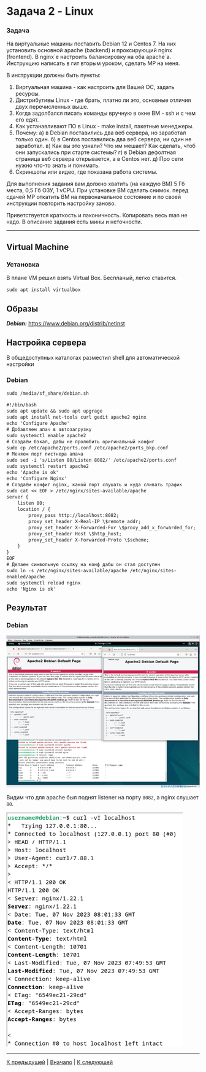 # Задача 2 - Linux

### Задача

На виртуальные машины поставить Debian 12 и Centos 7. На них установить основной apache (backend) и проксирующий nginx 
(frontend). В nginx\`е настроить балансировку на оба apache`а. Инструкцию написать в гит вторым уроком, сделать МР на 
меня.

В инструкции должны быть пункты:
1) Виртуальная машина - как настроить для Вашей ОС, задать ресурсы.
2) Дистрибутивы Linux - где брать, платно ли это, основные отличия двух перечисленных выше.
3) Когда задолбался писать команды вручную в окне ВМ - ssh и с чем его едят.
4) Как устанавливают ПО в Linux - make install, пакетные менеджеры.
5) Почему:
   а) в Debian поставились два веб сервера, но заработал только один.
   б) в Centos поставились два веб сервера, ни один не заработал.
   в) Как вы это узнали? Что им мешает? Как сделать, чтоб они запускались при старте системы?
   г) в Debian дефолтная страница веб сервера открывается, а в Centos нет.
   д) Про сети нужно что-то знать и понимать.
6) Скриншоты или видео, где показана работа системы.

Для выполнения задания вам должно хватить (на каждую ВМ) 5 Гб места, 0,5 Гб ОЗУ, 1 vCPU. При установке ВМ сделать 
снимок. перед сдачей МР откатить ВМ на первоначальное состояние и по своей инструкции повторить настройку заново.

Приветствуется краткость и лаконичность. Копировать весь man не надо. В описание задания есть мины и неточности.

---

## Virtual Machine

### Установка

В плане VM решил взять Virtual Box. Беспланый, легко ставится.

```shell
sudo apt install virtualbox
```

## Образы
***Debian:*** https://www.debian.org/distrib/netinst

## Настройка сервера

В общедоступных каталогах разместил shell для автоматической настройки

### Debian
```shell
sudo /media/sf_share/debian.sh
```
```shell
#!/bin/bash
sudo apt update && sudo apt upgrage
sudo apt install net-tools curl gedit apache2 nginx
echo 'Configure Apache'
# Добавляем апач в автозагрузку
sudo systemctl enable apache2
# Создаём бэкап, дабы не пролюбить оригинальный конфиг
sudo cp /etc/apache2/ports.conf /etc/apache2/ports_bkp.conf
# Меняем порт листнера апача
sudo sed -i 's/Listen 80/Listen 8082/' /etc/apache2/ports.conf
sudo systemctl restart apache2
echo 'Apache is ok'
echo 'Configure Nginx'
# Cоздаём конфиг nginx, какой порт слушать и куда сливать трафик
sudo cat << EOF > /etc/nginx/sites-available/apache
server {
    listen 80;
    location / {
        proxy_pass http://localhost:8082;
        proxy_set_header X-Real-IP \$remote_addr;
        proxy_set_header X-Forwarded-For \$proxy_add_x_forwarded_for;
        proxy_set_header Host \$http_host;
        proxy_set_header X-Forwarded-Proto \$scheme;
    }
}
EOF
# Делаем символьную ссылку на конф дабы он стал доступен 
sudo ln -s /etc/nginx/sites-available/apache /etc/nginx/sites-enabled/apache
sudo systemctl reload nginx
echo 'Nginx is ok'
```

## Результат

### Debian
![Debian](./img/deb.png)

Видим что для apache был поднят listener на порту `8082`, а nginx слушает `80`.

![curl](./img/curl.png)

---
[К предыдущей](../task1/task1.md) | [Вначало](#задача-2---linux) | [К следующей]()